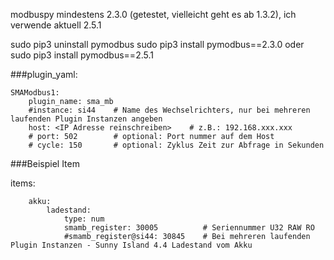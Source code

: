 modbuspy mindestens 2.3.0 (getestet, vielleicht geht es ab 1.3.2), ich verwende aktuell 2.5.1

sudo pip3 uninstall pymodbus
sudo pip3 install pymodbus==2.3.0   oder
sudo pip3 install pymodbus==2.5.1


###plugin_yaml:

```
SMAModbus1:
    plugin_name: sma_mb
    #instance: si44    # Name des Wechselrichters, nur bei mehreren laufenden Plugin Instanzen angeben
    host: <IP Adresse reinschreiben>    # z.B.: 192.168.xxx.xxx
    # port: 502        # optional: Port nummer auf dem Host
    # cycle: 150       # optional: Zyklus Zeit zur Abfrage in Sekunden    
```

###Beispiel Item

items:

```
    akku:
        ladestand:
            type: num
            smamb_register: 30005          # Seriennummer U32 RAW RO
            #smamb_register@si44: 30845    # Bei mehreren laufenden Plugin Instanzen - Sunny Island 4.4 Ladestand vom Akku
```

